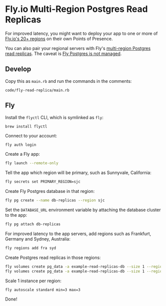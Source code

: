 # Fly.io Multi-Region Postgres Read Replicas

For improved latency,
you might want to deploy your app to one or more of
[Fly.io's 20+ regions](https://fly.io/docs/reference/regions/)
on their own Points of Presence.

You can also pair your regional servers with Fly's
[multi-region Postgres read replicas](https://fly.io/docs/getting-started/multi-region-databases/).
The caveat is
[Fly Postgres is not managed](https://fly.io/docs/rails/getting-started/migrate-from-heroku/#databases).

## Develop

Copy this as `main.rb` and run the commands in the comments:

```embed
code/fly-read-replica/main.rb
```

## Fly

Install the `flyctl` CLI, which is symlinked as `fly`:

```bash
brew install flyctl
```

Connect to your account:

```
fly auth login
```

Create a Fly app:

```bash
fly launch --remote-only
```

Tell the app which region will be primary,
such as Sunnyvale, California:

```bash
fly secrets set PRIMARY_REGION=sjc
```

Create Fly Postgres database in that region:

```bash
fly pg create --name db-replicas --region sjc
```

Set the `DATABASE_URL` environment variable
by attaching the database cluster to the app:

```bash
fly pg attach db-replicas
```

For improved latency to the app servers, add regions
such as Frankfurt, Germany and Sydney, Australia:

```bash
fly regions add fra syd
```

Create Postgres read replicas in those regions:

```bash
fly volumes create pg_data -a example-read-replicas-db --size 1 --region fra
fly volumes create pg_data -a example-read-replicas-db --size 1 --region syd
```

Scale 1 instance per region:

```bash
fly autoscale standard min=3 max=3
```

Done!
